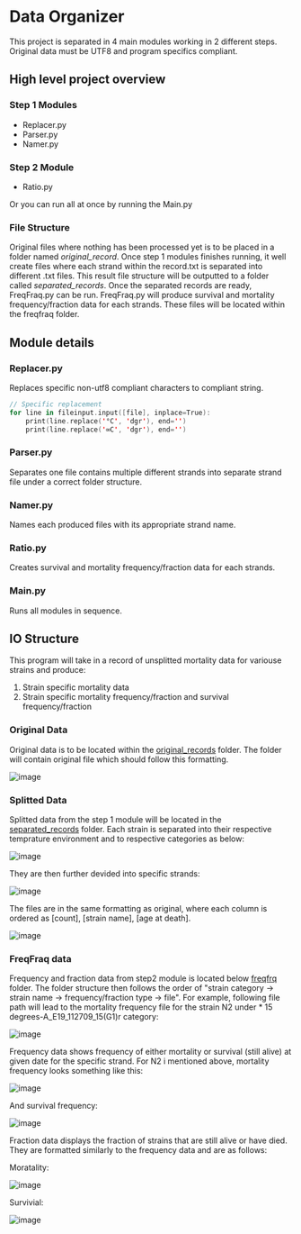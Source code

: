 # Data Organizer
This project is separated in 4 main modules working in 2 different steps. Original data must be UTF8 and program specifics compliant.

## High level project overview
### Step 1 Modules
- Replacer.py
- Parser.py
- Namer.py
### Step 2 Module
- Ratio.py

Or you can run all at once by running the Main.py

### File Structure
Original files where nothing has been processed yet is to be placed in a folder named *original_record*. Once step 1 modules finishes running, it well create files where each strand within the record.txt is separated into different .txt files. This result file structure will be outputted to a folder called *separated_records*. Once the separated records are ready, FreqFraq.py can be run. FreqFraq.py will produce survival and mortality frequency/fraction data for each strands. These files will be located within the freqfraq folder.
## Module details
### Replacer.py
Replaces specific non-utf8 compliant characters to compliant string.
```kotlin
// Specific replacement
for line in fileinput.input([file], inplace=True):
    print(line.replace('°C', 'dgr'), end='')
    print(line.replace('∞C', 'dgr'), end='')
```

### Parser.py
Separates one file contains multiple different strands into separate strand file under a correct folder structure.
### Namer.py
Names each produced files with its appropriate strand name.
### Ratio.py
Creates survival and mortality frequency/fraction data for each strands.
### Main.py
Runs all modules in sequence.

## IO Structure
This program will take in a record of unsplitted mortality data for variouse strains and produce:
1. Strain specific mortality data
2. Strain specific mortality frequency/fraction and survival frequency/fraction

### Original Data
Original data is to be located within the [original_records](https://gitlab.com/ya.atajan/BDLab-data-organizer/tree/master/original_records) folder. The folder will contain original file which should follow this formatting.

![image](images/original.PNG)

### Splitted Data
Splitted data from the step 1 module will be located in the [separated_records](https://gitlab.com/ya.atajan/BDLab-data-organizer/tree/master/separated_records) folder. Each strain is separated into their respective temprature environment and to respective categories as below:

![image](images/sep1.PNG)

They are then further devided into specific strands:

![image](images/sep2.PNG)

The files are in the same formatting as original, where each column is ordered as [count], [strain name], [age at  death].

![image](images/sep3.PNG)

### FreqFraq data
Frequency and fraction data from step2 module is located below [freqfrq](https://gitlab.com/ya.atajan/BDLab-data-organizer/tree/master/freqfrq) folder. The folder structure then follows the order of "strain category -> strain name -> frequency/fraction type -> file".
For example, following file path will lead to the mortality frequency file for the strain N2 under * 15 degrees-A\_E19\_112709_15(G1)r category:

![image](images/f1.PNG)

Frequency data shows frequency of either mortality or survival (still alive) at given date for the specific strand. For N2 i mentioned above, mortality frequency looks something like this:

![image](images/f2.PNG)

And survival frequency:

![image](images/f3.PNG)

Fraction data displays the fraction of strains that are still alive or have died. They are formatted similarly to the frequency data and are as follows:

Moratality:

![image](images/f4.PNG)

Survivial:

![image](images/f5.PNG)
